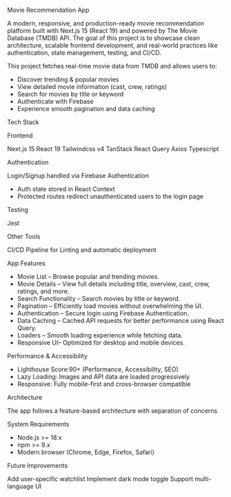 Movie Recommendation App  

A modern, responsive, and production-ready movie recommendation platform built with Next.js 15 (React 19)  and powered by The Movie Database (TMDB) API. The goal of this project is to showcase clean architecture, scalable frontend development, and real-world practices like authentication, state management, testing, and CI/CD.  


This project fetches real-time movie data from TMDB and allows users to:  

- Discover trending & popular movies  
- View detailed movie information (cast, crew, ratings)  
- Search for movies by title or keyword  
- Authenticate with Firebase  
- Experience smooth pagination and data caching

Tech Stack

Frontend

Next.js 15
React 19
Tailwindcss v4
TanStack React Query 
Axios
Typescript

Authentication

Login/Signup handled via Firebase Authentication
- Auth state stored in React Context
- Protected routes redirect unauthenticated users to the login page


Testing

Jest

Other Tools

CI/CD Pipeline for Linting and automatic deployment

App Features

- Movie List – Browse popular and trending movies.
- Movie Details – View full details including title, overview, cast, crew, ratings, and more.
- Search Functionality – Search movies by title or keyword.
- Pagination – Efficiently load movies without overwhelming the UI.
- Authentication – Secure login using Firebase Authentication.
- Data Caching – Cached API requests for better performance using React Query.
- Loaders – Smooth loading experience while fetching data.
- Responsive UI– Optimized for desktop and mobile devices.

Performance & Accessibility
  
- Lighthouse Score:90+ (Performance, Accessibility, SEO)
- Lazy Loading: Images and API data are loaded progressively
- Responsive: Fully mobile-first and cross-browser compatible

  
Architecture
  
  The app follows a feature-based architecture with separation of concerns

System Requirements
  
- Node.js >= 18.x  
- npm >= 9.x  
- Modern browser (Chrome, Edge, Firefox, Safari)

Future Improvements
  
  Add user-specific watchlist
  Implement dark mode toggle
  Support multi-language UI
  

